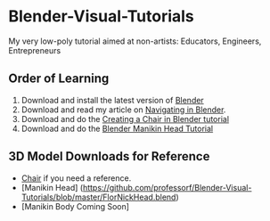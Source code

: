 # Blender-Visual-Tutorials
My very low-poly tutorial aimed at non-artists: Educators, Engineers, Entrepreneurs

## Order of Learning

1. Download and install the latest version of [Blender](https://www.blender.org/)
2. Download and read my article on [Navigating in Blender](https://github.com/professorf/Blender-Visual-Tutorials/blob/master/Blender-Navigation.odt).
3. Download and do the [Creating a Chair in Blender tutorial](https://github.com/professorf/Blender-Visual-Tutorials/blob/master/Creating-a-Chair-in-Blender.odt)
4. Download and do the [Blender Manikin Head Tutorial](https://github.com/professorf/Blender-Visual-Tutorials/blob/master/Blender-Manikin-Head.odt)

## 3D Model Downloads for Reference
* [Chair](https://github.com/professorf/Blender-Visual-Tutorials/blob/master/FlorNickChair.blend) if you need a reference.
* [Manikin Head] (https://github.com/professorf/Blender-Visual-Tutorials/blob/master/FlorNickHead.blend)
* [Manikin Body Coming Soon]
